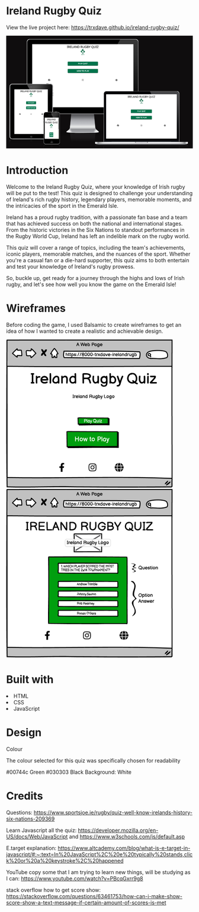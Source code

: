 # Ireland Rugby Quiz

View the live project here: https://trxdave.github.io/ireland-rugby-quiz/

![alt text](<readme folder/image/responsive ireland rugby quiz.png>)

<h1>Introduction</h1>
Welcome to the Ireland Rugby Quiz, where your knowledge of Irish rugby will be put to the test! This quiz is designed to challenge your understanding of Ireland's rich rugby history, legendary players, memorable moments, and the intricacies of the sport in the Emerald Isle.

Ireland has a proud rugby tradition, with a passionate fan base and a team that has achieved success on both the national and international stages. From the historic victories in the Six Nations to standout performances in the Rugby World Cup, Ireland has left an indelible mark on the rugby world.

This quiz will cover a range of topics, including the team's achievements, iconic players, memorable matches, and the nuances of the sport. Whether you're a casual fan or a die-hard supporter, this quiz aims to both entertain and test your knowledge of Ireland's rugby prowess.

So, buckle up, get ready for a journey through the highs and lows of Irish rugby, and let's see how well you know the game on the Emerald Isle!

<h1>Wireframes</h1>
Before coding the game, I used Balsamic to create wireframes to get an idea of how I wanted to create a realistic and achievable design.

![alt text](<readme folder/image/Index.png>)
![alt text](<readme folder/image/Playquiz.png>)

<h1>Built with</h1>

<li>HTML</li>
<li>CSS</li>
<li>JavaScript</li>

<h1>Design</h1>

Colour

The colour selected for this quiz was specifically chosen for readability

#00744c Green
#030303 Black
Background: White


<h1>Credits</h1>

Questions: https://www.sportsjoe.ie/rugby/quiz-well-know-irelands-history-six-nations-209369

Learn Javascript all the quiz: https://developer.mozilla.org/en-US/docs/Web/JavaScript and https://www.w3schools.com/js/default.asp

E.target explanation: https://www.altcademy.com/blog/what-is-e-target-in-javascript/#:~:text=In%20JavaScript%2C%20e%20typically%20stands,click%20or%20a%20keystroke%2C%20happened

YouTube copy some that I am trying to learn new things, will be studying as I can: https://www.youtube.com/watch?v=PBcqGxrr9g8

stack overflow how to get score show: https://stackoverflow.com/questions/63461753/how-can-i-make-show-score-show-a-text-message-if-certain-amount-of-scores-is-met
